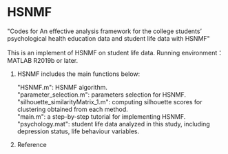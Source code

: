 # HSNMF
"Codes for An effective analysis framework for the college students’ psychological health education data and student life data with HSNMF"

This is an implement of HSNMF on student life data.
Running environment：MATLAB R2019b or later.

1. HSNMF includes the main functions below: <br>

   "HSNMF.m": HSNMF algorithm. <br>
   "parameter_selection.m": parameters selection for HSNMF. <br>
   "silhouette_similarityMatrix_1.m": computing silhouette scores for clustering obtained from each method. <br>
   "main.m": a step-by-step tutorial for implementing HSNMF.<br>
   "psychology.mat": student life data analyzed in this study, including depression status, life behaviour variables. <br>

2. Reference
